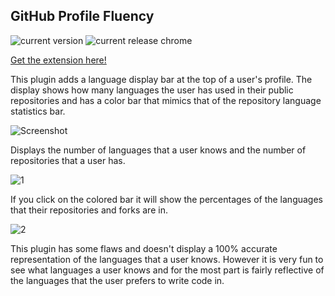 ## GitHub Profile Fluency


![current version](https://img.shields.io/badge/build-2.0.0-green.svg)
![current release chrome](https://img.shields.io/badge/chrome-2.0.0-green.svg)

[Get the extension here!](https://chrome.google.com/webstore/detail/github-profile-fluency/ebehmeojfclfifngmnfedkbakddbecja)

This plugin adds a language display bar at the top of a user's profile. The display shows how many languages the user 
has used in their public repositories and has a color bar that mimics that of the repository language statistics bar.

![Screenshot](http://i.imgur.com/YeRw83M.png)

Displays the number of languages that a user knows and the number of repositories that a user has.

![1](http://i.imgur.com/Lmf0Fzx.png)

If you click on the colored bar it will show the percentages of the languages that their repositories and forks are in.

![2](http://i.imgur.com/jKJdVjK.png)

This plugin has some flaws and doesn't display a 100% accurate representation of the languages that a user knows. However it is very fun to see what languages a user knows and for the most part is fairly reflective of the languages that the user prefers to write code in.